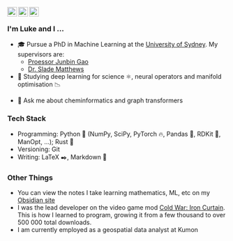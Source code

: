<a href="https://github.com/luke-a-thompson"><img align="left" width=22px src="https://cdn.jsdelivr.net/npm/simple-icons@v3/icons/github.svg"/></a>
<a href="https://twitter.com/leftwinglow/"><img align="left" width=22px src="https://cdn.jsdelivr.net/npm/simple-icons@v3/icons/twitter.svg"/></a>
<a href="https://www.linkedin.com/in/luke-thompson-a6aa84245/"><img align="left" width=22px src="https://cdn.jsdelivr.net/npm/simple-icons@v3/icons/linkedin.svg"/></a>

<br>

### I'm Luke and I ...

* 🎓 Pursue a PhD in Machine Learning at the [University of Sydney](https://www.sydney.edu.au/). My supervisors are:
    * [Proessor Junbin Gao](https://scholar.google.com.au/citations?user=3-KJN8IAAAAJ&hl=en)
    * [Dr. Slade Matthews](https://scholar.google.com.au/citations?user=P1JKDSgAAAAJ&hl=en&oi=ao)
* 🌱 Studying deep learning for science ⚛️, neural operators and manifold optimisation 📉
- 💬 Ask me about cheminformatics and graph transformers

### Tech Stack

* Programming: Python 🐍 (NumPy, SciPy, PyTorch 🔥, Pandas 🐼, RDKit 🧪, ManOpt, ...); Rust 🦀
* Versioning: Git
* Writing: LaTeX ✒️, Markdown 📄

### Other Things

* You can view the notes I take learning mathematics, ML, etc on my [Obsidian site](https://publish.obsidian.md/luket)
* I was the lead developer on the video game mod [Cold War: Iron Curtain](https://steamcommunity.com/sharedfiles/filedetails/?id=1458561226). This is how I learned to program, growing it from a few thousand to over 500 000 total downloads.
* I am currently employed as a geospatial data analyst at Kumon
